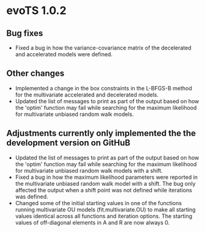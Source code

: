 # evoTS 1.0.2

## Bug fixes

- Fixed a bug in how the variance-covariance matrix of the decelerated and accelerated models were defined. 

## Other changes

- Implemented a change in the box constraints in the L-BFGS-B method for the multivariate accelerated and decelerated models. 
- Updated the list of messages to print as part of the output based on how the 'optim' function may fail while searching for the maximum likelihood for multivariate unbiased random walk models. 

## Adjustments currently only implemented the the development version on GitHuB

- Updated the list of messages to print as part of the output based on how the 'optim' function may fail while searching for the maximum likelihood for multivariate unbiased random walk models with a shift.
- Fixed a bug in how the maximum likelihood parameters were reported in the multivariate unbiased random walk model with a shift. The bug only affected the output when a shift point was not defined while iterations was defined. 
- Changed some of the initial starting values in one of the functions running multivariate OU models (fit.multivariate.OU) to make all starting values identical across all functions and iteration options. The starting values of off-diagonal elements in A and R are now always 0. 
 

